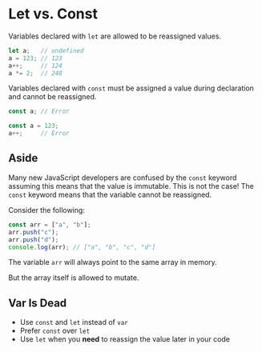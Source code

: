 # Let vs. Const

Variables declared with `let` are allowed to be reassigned values.

```js
let a;   // undefined
a = 123; // 123
a++;     // 124
a *= 2;  // 248
```

Variables declared with `const` must be assigned a value during declaration and cannot be reassigned.

```js
const a; // Error
```

```js
const a = 123;
a++;     // Error
```

## Aside
Many new JavaScript developers are confused by the `const` keyword assuming this means that the value is immutable.  This is not the case!  The `const` keyword means that the variable cannot be reassigned.

Consider the following:

```js
const arr = ["a", "b"];
arr.push("c");
arr.push("d");
console.log(arr); // ["a", "b", "c", "d"]
```

The variable `arr` will always point to the same array in memory.

But the array itself is allowed to mutate.

## Var Is Dead
- Use `const` and `let` instead of `var`
- Prefer `const` over `let`
- Use `let` when you **need** to reassign the value later in your code

